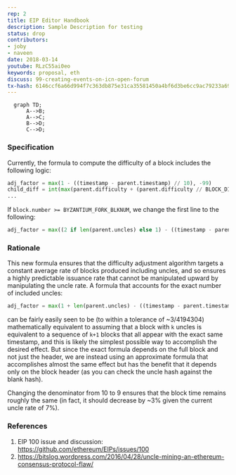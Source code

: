 ```yaml
---
rep: 2
title: EIP Editor Handbook
description: Sample Description for testing 
status: drop
contributors: 
- joby
- naveen
date: 2018-03-14
youtube: RLzC55ai0eo
keywords: proposal, eth
discuss: 99-creating-events-on-icn-open-forum
tx-hash: 6146ccf6a66d994f7c363db875e31ca35581450a4bf6d3be6cc9ac79233a69d1
---
```


```mermaid
  graph TD;
      A-->B;
      A-->C;
      B-->D;
      C-->D;
```


### Specification

Currently, the formula to compute the difficulty of a block includes the following logic:

``` python
adj_factor = max(1 - ((timestamp - parent.timestamp) // 10), -99)
child_diff = int(max(parent.difficulty + (parent.difficulty // BLOCK_DIFF_FACTOR) * adj_factor, min(parent.difficulty, MIN_DIFF)))
...
```

If `block.number >= BYZANTIUM_FORK_BLKNUM`, we change the first line to the following:

``` python
adj_factor = max((2 if len(parent.uncles) else 1) - ((timestamp - parent.timestamp) // 9), -99)
```
### Rationale

This new formula ensures that the difficulty adjustment algorithm targets a constant average rate of blocks produced including uncles, and so ensures a highly predictable issuance rate that cannot be manipulated upward by manipulating the uncle rate. A formula that accounts for the exact number of included uncles:
``` python
adj_factor = max(1 + len(parent.uncles) - ((timestamp - parent.timestamp) // 9), -99)
```
can be fairly easily seen to be (to within a tolerance of ~3/4194304) mathematically equivalent to assuming that a block with `k` uncles is equivalent to a sequence of `k+1` blocks that all appear with the exact same timestamp, and this is likely the simplest possible way to accomplish the desired effect. But since the exact formula depends on the full block and not just the header, we are instead using an approximate formula that accomplishes almost the same effect but has the benefit that it depends only on the block header (as you can check the uncle hash against the blank hash).

Changing the denominator from 10 to 9 ensures that the block time remains roughly the same (in fact, it should decrease by ~3% given the current uncle rate of 7%).

### References

1. EIP 100 issue and discussion: https://github.com/ethereum/EIPs/issues/100
2. https://bitslog.wordpress.com/2016/04/28/uncle-mining-an-ethereum-consensus-protocol-flaw/